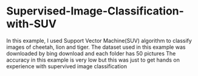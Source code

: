 # Supervised-Image-Classification-with-SUV
In this example, I used Support Vector Machine(SUV) algorithm to classify images of cheetah, lion and tiger.
The dataset used in this example was downloaded by bing download and each folder has 50 pictures
The accuracy in this example is very low but this was just to get hands on experience with supervived image classification
